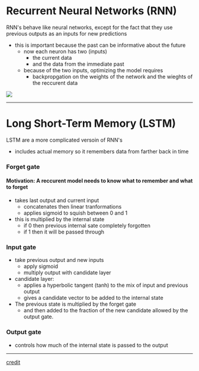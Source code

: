 # Recurrent Neural Networks (RNN) 

RNN's behave like neural networks, except for the fact that they use previous outputs as an inputs for new predictions
- this is important because the past can be informative about the future
    - now each neuron has two (inputs)
        - the current data 
        - and the data from the immediate past
    - because of the two inputs, optimizing the model requires 
        - backpropgation on the weights of the network and the wieghts of the reccurent data


<img src="https://miro.medium.com/max/1562/1*L2yBwou6sFVuzuG4cJe7YQ.png">

---
# Long Short-Term Memory (LSTM)

LSTM are a more complicated versoin of RNN's
- includes actual memory so it remembers data from farther back in time

### Forget gate
#### Motivation: A reccurent model needs to know what to remember and what to forget
- takes last output and current input
    - concatenates then linear tranformations
    - applies sigmoid to squish between 0 and 1
- this is multiplied by the internal state
    - if 0 then previous internal sate completely forgotten
    - if 1 then it will be passed through
### Input gate
- take previous output and new inputs
    - apply sigmoid 
    - multiply output with candidate layer
- candidate layer:
    - applies a hyperbolic tangent (tanh) to the mix of input and previous output
    - gives a candidate vector to be added to the internal state
- The previous state is multiplied by the forget gate 
    - and then added to the fraction of the new candidate allowed by the output gate.
### Output gate
- controls how much of the internal state is passed to the output

---
[credit](https://medium.com/@rajan5787/recurrent-neural-networks-and-lstm-903862adb01)